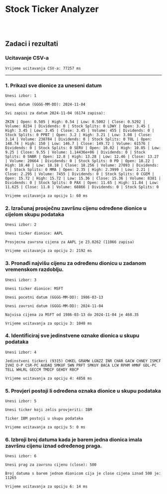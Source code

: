 # Stock Ticker Analyzer

<br></br>

## Zadaci i rezultati

### Ucitavanje CSV-a
``Vrijeme ucitavanja CSV-a: 77257 ms``

---

### 1. Prikazi sve dionice za uneseni datum
``Unesi izbor: 1``

``Unesi datum (GGGG-MM-DD): 2024-11-04``

``Svi zapisi za datum 2024-11-04 (6174 zapisa):``

``ZKIN | Open: 0.505 | High: 0.54 | Low: 0.5002 | Close: 0.5292 | Volume: 8234 | Dividends: 0 | Stock Splits: 0
LDWY | Open: 3.45 | High: 3.45 | Low: 3.45 | Close: 3.45 | Volume: 455 | Dividends: 0 | Stock Splits: 0
PPBT | Open: 3.2 | High: 3.21 | Low: 3.08 | Close: 3.14 | Volume: 238784 | Dividends: 0 | Stock Splits: 0
TOL | Open: 148.74 | High: 150 | Low: 146.7 | Close: 149.72 | Volume: 61576 | Dividends: 0 | Stock Splits: 0
SERV | Open: 10.02 | High: 10.05 | Low: 9.25 | Close: 9.55 | Volume: 1.14436e+06 | Dividends: 0 | Stock Splits: 0
SNBR | Open: 12.8 | High: 13.28 | Low: 12.46 | Close: 13.27 | Volume: 20664 | Dividends: 0 | Stock Splits: 0
PD | Open: 18.22 | High: 18.48 | Low: 18.18 | Close: 18.256 | Volume: 27093 | Dividends: 0 | Stock Splits: 0
MMA | Open: 2.35 | High: 2.3999 | Low: 2.21 | Close: 2.295 | Volume: 7455 | Dividends: 0 | Stock Splits: 0
CGEM | Open: 15.72 | High: 15.72 | Low: 15.36 | Close: 15.36 | Volume: 8381 | Dividends: 0 | Stock Splits: 0
PAX | Open: 11.65 | High: 11.84 | Low: 11.625 | Close: 11.8 | Volume: 68866 | Dividends: 0 | Stock Splits: 0``

``Vrijeme ucitavanja za opciju 1: 60 ms``

### 2. Izračunaj prosječnu završnu cijenu određene dionice u cijelom skupu podataka

``Unesi izbor: 2``

``Unesi ticker dionice: AAPL``

``Prosjecna zavrsna cijena za AAPL je 23.0262 (11066 zapisa)``

``Vrijeme ucitavanja za opciju 2: 2192 ms``

### 3. Pronađi najvišu cijenu za određenu dionicu u zadanom vremenskom razdoblju.

``Unesi izbor: 3``

``Unesi ticker dionice: MSFT``

``Unesi pocetni datum (GGGG-MM-DD): 1986-03-13``

``Unesi zavrsni datum (GGGG-MM-DD): 2024-11-04``

``Najvisa cijena za MSFT od 1986-03-13 do 2024-11-04 je 468.35``

``Vrijeme ucitavanja za opciju 3: 1040 ms``

### 4. Identificiraj sve jedinstvene oznake dionica u skupu podataka

``Unesi izbor: 4``

``Jedinstveni tickeri (9315)
CHKEL
GRAMW
LGNZZ
INR
CHAR
GACW
CHNEY
ISMCF
IVHI
O-P
CSR-PC
AUDAQ
SMKUF
SWN
PRFT
SMKUY
BACA
LCW
RPHM
HMNF
GDL-PC
TELL
WHLRL
GECCM
TMDIF
GEHDY
RBCP``

``Vrijeme ucitavanja za opciju 4: 4858 ms``

### 5. Provjeri postoji li određena oznaka dionice u skupu podataka

``Unesi izbor: 5``

``Unesi ticker koji zelis provjeriti: IBM``

``Ticker IBM postoji u skupu podataka``

``Vrijeme ucitavanja za opciju 5: 0 ms``

### 6. Izbroji broj datuma kada je barem jedna dionica imala završnu cijenu iznad određenog praga.

``Unesi izbor: 6``

``Unesi prag za zavrsnu cijenu (close): 500``

``Broj datuma s barem jednom dionicom cija je close cijena iznad 500 je: 11265``

``Vrijeme ucitavanja za opciju 6: 14 ms``
